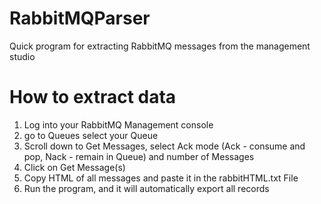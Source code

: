 # RabbitMQParser
Quick program for extracting RabbitMQ messages from the management studio

# How to extract data

1. Log into your RabbitMQ Management console
2. go to Queues select your Queue
3. Scroll down to Get Messages, select Ack mode (Ack - consume and pop, Nack - remain in Queue) and number of Messages
4. Click on Get Message(s)
5. Copy HTML of all messages and paste it in the rabbitHTML.txt File
6. Run the program, and it will automatically export all records
